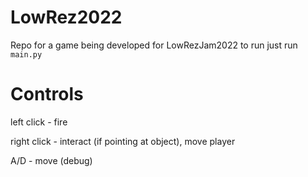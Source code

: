 # LowRez2022
Repo for a game being developed for LowRezJam2022
to run just run `main.py`

# Controls

left click - fire

right click - interact (if pointing at object), move player

A/D - move (debug)
